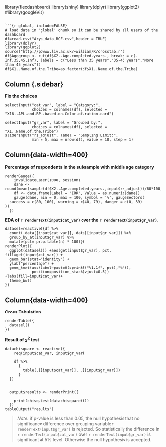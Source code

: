 
library(flexdashboard)
library(shiny)
library(dplyr)
library(ggplot2)
#library(googleVis)
```

```{r global, include=FALSE}
# load data in 'global' chunk so it can be shared by all users of the dashboard
df=read.csv("Arya_data_RCF.csv",header = TRUE)
library(dplyr)
library(ggplot2)
source("http://pcwww.liv.ac.uk/~william/R/crosstab.r")
df$Agegroup <- cut(df$X2..Age.completed.years., breaks = c(-Inf,35,45,Inf), labels = c("Less than 35 years","35-45 years","More than 45 years"))
df$X1..Name.of.the.Tribe=as.factor(df$X1..Name.of.the.Tribe)
```

Column {.sidebar}
-----------------------------------------------------------------------

**Fix the choices**

```{r}
selectInput("cat_var", label = "Category:",
            choices = colnames(df), selected = "X16..APL.and.BPL.based.on.Color.of.ration.card")

selectInput("gr_var", label = "Grouped by:",
            choices = colnames(df), selected = "X1..Name.of.the.Tribe")
sliderInput("rs_adjust", label = "Sampling Limit:",
            min = 5, max = nrow(df), value = 10, step = 1)
```

Column{data-width=400}
-----------------------------------------------------------------------

**Percentage of respondents in the subsample with middle age category**

```{r}
renderGauge({
    invalidateLater(1000, session)
    dane <- round(mean(sample(df$X2..Age.completed.years.,input$rs_adjust))/60*100,2)
    df <- data.frame(Label = "IRR", Value = as.numeric(dane))
    gauge(dane, min = 0, max = 100, symbol = '%', gaugeSectors(
  success = c(80, 100), warning = c(40, 79), danger = c(0, 39)
))
  })
```


**EDA of `r renderText(input$cat_var)` over the `r renderText(input$gr_var)`.**

```{r,fig.width=20, fig.height=11}
datasel=reactive({df %>%
  count(.data[[input$cat_var]],.data[[input$gr_var]]) %>%       
  group_by_at(input$gr_var) %>%
  mutate(pct= prop.table(n) * 100)})
renderPlot({
  ggplot(datasel()) +aes(get(input$gr_var), pct, fill=get(input$cat_var)) +
  geom_bar(stat="identity") +
  ylab("percentage") +
  geom_text(aes(label=paste0(sprintf("%1.1f", pct),"%")),
            position=position_stack(vjust=0.5)) +labs(fill=input$cat_var)+
  theme_bw()
})
```

Column{data-width=400}
-----------------------------------------------------------------------


**Cross Tabulation**

```{r}
renderTable({
  datasel()
})
```

**Result of $\chi^2$ test**

```{r}
datachisquare <- reactive({
    req(input$cat_var, input$gr_var)

    df %>%
      {
        table(.[[input$cat_var]], .[[input$gr_var]])
      }
  })


  output$results <- renderPrint({

    print(chisq.test(datachisquare()))
  })
tableOutput("results")
```


>*Note:* if p-value is less than 0.05, the null hypothesis that  no significance difference over grouping variable`r renderText(input$gr_var)`  is rejected. So statistically the difference in `r renderText(input$cat_var)` over `r renderText(input$gr_var)` is significant at 5% level. Otherwise the null hypothesis is accepted.
